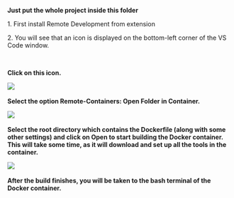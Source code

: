 <strong>Just put the whole project inside this folder</strong>

<p>1. First install Remote Development from extension</p>

<p>2. You will see that an icon is displayed on the bottom-left corner of the VS Code window.</p>
&nbsp;&nbsp;&nbsp;&nbsp;

<strong>Click on this icon.<strong>

<img src = "https://github.com/yasharth291/talawa/blob/master/assets/images/docker_1.jpg">
&nbsp;&nbsp;&nbsp;&nbsp;



<p>Select the option Remote-Containers: Open Folder in Container.</p>

<img src = "https://github.com/yasharth291/talawa/blob/master/assets/images/docker_2.jpg">
&nbsp;&nbsp;&nbsp;&nbsp;

<p>Select the root directory which contains the Dockerfile (along with some other settings) and click on Open to start building the Docker container. This will take some time, as it will download and set up all the tools in the container.</p>

<img src = "https://github.com/yasharth291/talawa/blob/master/assets/images/docker_3.jpeg">
&nbsp;&nbsp;&nbsp;

<p>After the build finishes, you will be taken to the bash terminal of the Docker container.</p>

